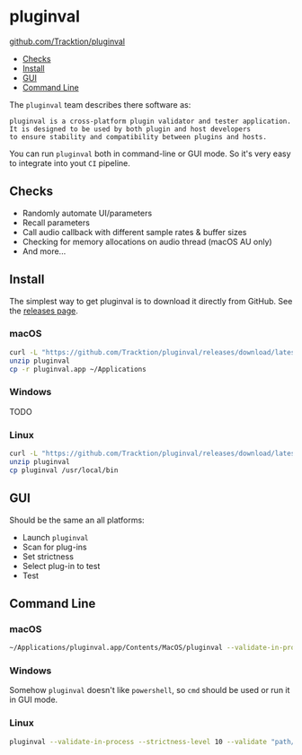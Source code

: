 # pluginval

[github.com/Tracktion/pluginval](https://github.com/Tracktion/pluginval)

- [Checks](#checks)
- [Install](#install)
- [GUI](#gui)
- [Command Line](#command-line)

The `pluginval` team describes there software as:

```text
pluginval is a cross-platform plugin validator and tester application.
It is designed to be used by both plugin and host developers
to ensure stability and compatibility between plugins and hosts.
```

You can run `pluginval` both in command-line or GUI mode. So it's very easy to integrate into yout `CI` pipeline.

## Checks

- Randomly automate UI/parameters
- Recall parameters
- Call audio callback with different sample rates & buffer sizes
- Checking for memory allocations on audio thread (macOS AU only)
- And more...

## Install

The simplest way to get pluginval is to download it directly from GitHub. See the [releases page](https://github.com/Tracktion/pluginval/releases).

### macOS

```sh
curl -L "https://github.com/Tracktion/pluginval/releases/download/latest_release/pluginval_macOS.zip" -o pluginval.zip
unzip pluginval
cp -r pluginval.app ~/Applications
```

### Windows

TODO

### Linux

```sh
curl -L "https://github.com/Tracktion/pluginval/releases/download/latest_release/pluginval_linux.zip" -o pluginval.zip
unzip pluginval
cp pluginval /usr/local/bin
```

## GUI

Should be the same an all platforms:

- Launch `pluginval`
- Scan for plug-ins
- Set strictness
- Select plug-in to test
- Test

## Command Line

### macOS

```sh
~/Applications/pluginval.app/Contents/MacOS/pluginval --validate-in-process --strictness-level 10 --validate "path/to/your.vst3" || exit 1
```

### Windows

Somehow `pluginval` doesn't like `powershell`, so `cmd` should be used or run it in GUI mode.

### Linux

```sh
pluginval --validate-in-process --strictness-level 10 --validate "path/to/your.vst3" || exit 1
```
